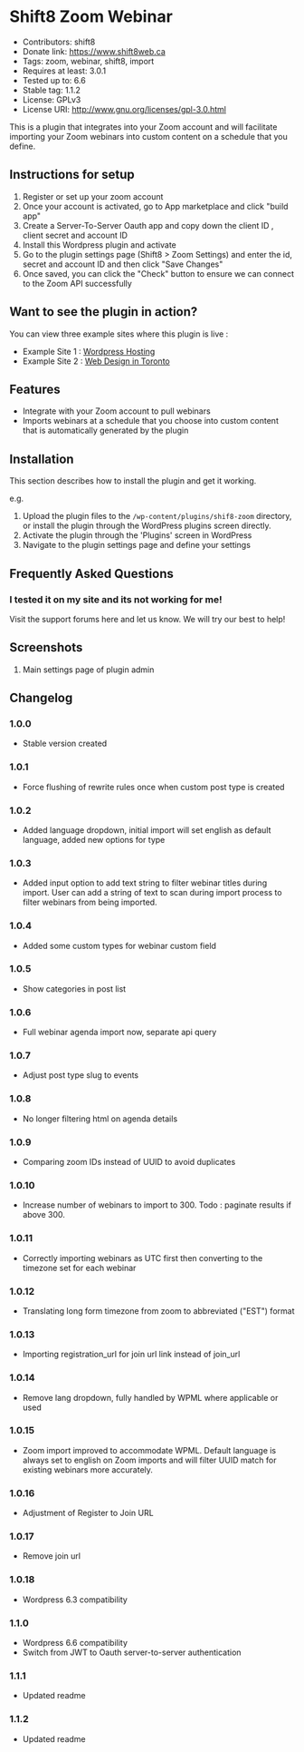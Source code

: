 # Shift8 Zoom Webinar
* Contributors: shift8
* Donate link: https://www.shift8web.ca
* Tags: zoom, webinar, shift8, import
* Requires at least: 3.0.1
* Tested up to: 6.6
* Stable tag: 1.1.2
* License: GPLv3
* License URI: http://www.gnu.org/licenses/gpl-3.0.html

This is a plugin that integrates into your Zoom account and will facilitate importing your Zoom webinars into custom content on a schedule that you define. 

## Instructions for setup 

1. Register or set up your zoom account
2. Once your account is activated, go to App marketplace and click "build app"
3. Create a Server-To-Server Oauth app and copy down the client ID , client secret and account ID
6. Install this Wordpress plugin and activate
7. Go to the plugin settings page (Shift8 > Zoom Settings) and enter the id, secret and account ID  and then click "Save Changes"
8. Once saved, you can click the "Check" button to ensure we can connect to the Zoom API successfully

## Want to see the plugin in action?

You can view three example sites where this plugin is live :

- Example Site 1 : [Wordpress Hosting](https://www.stackstar.com "Wordpress Hosting")
- Example Site 2 : [Web Design in Toronto](https://www.shift8web.ca "Web Design in Toronto")

## Features

- Integrate with your Zoom account to pull webinars
- Imports webinars at a schedule that you choose into custom content that is automatically generated by the plugin

## Installation

This section describes how to install the plugin and get it working.

e.g.

1. Upload the plugin files to the `/wp-content/plugins/shif8-zoom` directory, or install the plugin through the WordPress plugins screen directly.
2. Activate the plugin through the 'Plugins' screen in WordPress
3. Navigate to the plugin settings page and define your settings

## Frequently Asked Questions 

### I tested it on my site and its not working for me!

Visit the support forums here and let us know. We will try our best to help!

## Screenshots 

1. Main settings page of plugin admin

## Changelog 

### 1.0.0
* Stable version created

### 1.0.1
* Force flushing of rewrite rules once when custom post type is created

### 1.0.2
* Added language dropdown, initial import will set english as default language, added new options for type

### 1.0.3
* Added input option to add text string to filter webinar titles during import. User can add a string of text to scan during import process to filter webinars from being imported.

### 1.0.4
* Added some custom types for webinar custom field 

### 1.0.5
* Show categories in post list

### 1.0.6
* Full webinar agenda import now, separate api query

### 1.0.7
* Adjust post type slug to events

### 1.0.8
* No longer filtering html on agenda details

### 1.0.9
* Comparing zoom IDs instead of UUID to avoid duplicates

### 1.0.10
* Increase number of webinars to import to 300. Todo : paginate results if above 300.

### 1.0.11
* Correctly importing webinars as UTC first then converting to the timezone set for each webinar

### 1.0.12
* Translating long form timezone from zoom to abbreviated ("EST") format

### 1.0.13
* Importing registration_url for join url link instead of join_url

### 1.0.14
* Remove lang dropdown, fully handled by WPML where applicable or used

### 1.0.15
* Zoom import improved to accommodate WPML. Default language is always set to english on Zoom imports and will filter UUID match for existing webinars more accurately.

### 1.0.16
* Adjustment of Register to Join URL

### 1.0.17
* Remove join url

### 1.0.18
* Wordpress 6.3 compatibility

### 1.1.0
* Wordpress 6.6 compatibility
* Switch from JWT to Oauth server-to-server authentication

### 1.1.1
* Updated readme

### 1.1.2
* Updated readme
